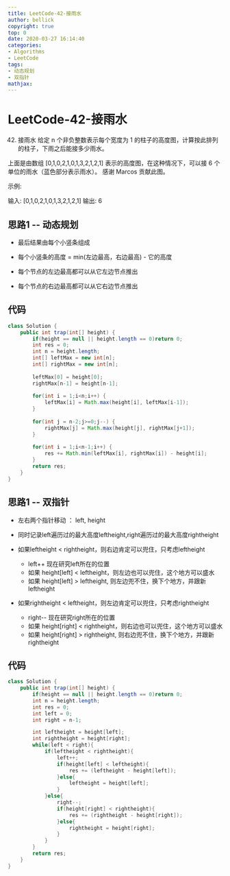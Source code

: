 ```yaml
---
title: LeetCode-42-接雨水
author: bellick
copyright: true
top: 0
date: 2020-03-27 16:14:40
categories:
- Algorithms
- LeetCode
tags:
- 动态规划
- 双指针
mathjax:
---
```


# LeetCode-42-接雨水

42. 接雨水
给定 n 个非负整数表示每个宽度为 1 的柱子的高度图，计算按此排列的柱子，下雨之后能接多少雨水。



上面是由数组 [0,1,0,2,1,0,1,3,2,1,2,1] 表示的高度图，在这种情况下，可以接 6 个单位的雨水（蓝色部分表示雨水）。 感谢 Marcos 贡献此图。

示例:

输入: [0,1,0,2,1,0,1,3,2,1,2,1]
输出: 6


## 思路1 -- 动态规划
* 最后结果由每个小竖条组成
* 每个小竖条的高度 = min(左边最高，右边最高) - 它的高度

* 每个节点的左边最高都可以从它左边节点推出
* 每个节点的右边最高都可以从它右边节点推出


## 代码

```java
class Solution {
    public int trap(int[] height) {
        if(height == null || height.length == 0)return 0;
		int res = 0;
		int n = height.length;
		int[] leftMax = new int[n];
		int[] rightMax = new int[n];
		
		leftMax[0] = height[0];
		rightMax[n-1] = height[n-1];
		
		for(int i = 1;i<n;i++) {
			leftMax[i] = Math.max(height[i], leftMax[i-1]);
		}
		
		for(int j = n-2;j>=0;j--) {
			rightMax[j] = Math.max(height[j], rightMax[j+1]);
		}
		
		for(int i = 1;i<n-1;i++) {
			res += Math.min(leftMax[i], rightMax[i]) - height[i];
		}
		return res;
    }
}
```


## 思路1 -- 双指针

* 左右两个指针移动 ： left, height
* 同时记录left遍历过的最大高度leftheight,right遍历过的最大高度rightheight

* 如果leftheight < rightheight，则右边肯定可以兜住，只考虑leftheight
	* left++ 现在研究left所在的位置
	* 如果 height[left] < leftheight，则左边也可以兜住，这个地方可以盛水
	* 如果 height[left] > leftheight, 则左边兜不住，换下个地方，并跟新leftheight
* 如果rightheight < leftheight，则左边肯定可以兜住，只考虑rightheight
	* right-- 现在研究right所在的位置
	* 如果 height[right] < rightheight，则右边也可以兜住，这个地方可以盛水
	* 如果 height[right] > rightheight, 则右边兜不住，换下个地方，并跟新rightheight

## 代码

```java	
class Solution {
    public int trap(int[] height) {
        if(height == null || height.length == 0)return 0;
        int n = height.length;
        int res = 0;
		int left = 0;
		int right = n-1;

		int leftheight = height[left];
		int rightheight = height[right];
		while(left < right){
			if(leftheight < rightheight){
				left++;
				if(height[left] < leftheight){
					res += (leftheight - height[left]);
				}else{
					leftheight = height[left];
				}
			}else{
				right--;
				if(height[right] < rightheight){
					res += (rightheight - height[right]);
				}else{
					rightheight = height[right];
				}
			}
		}
		return res;
    }
}
```